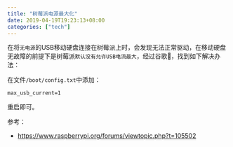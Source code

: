 ```yaml
---
title: "树莓派电源最大化"
date: 2019-04-19T19:23:13+08:00
categories: ["tech"]
---
```


在将`无电源`的USB移动硬盘连接在树莓派上时，会发现无法正常驱动，在移动硬盘无故障的前提下是树莓派`默认没有允许USB电流最大`，经过谷歌🦴，找到如下解决办法：

在文件`/boot/config.txt`中添加：

```plain
max_usb_current=1
```

重启即可。

参考：

- https://www.raspberrypi.org/forums/viewtopic.php?t=105502
